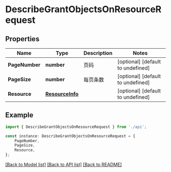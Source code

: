 # DescribeGrantObjectsOnResourceRequest


## Properties

Name | Type | Description | Notes
------------ | ------------- | ------------- | -------------
**PageNumber** | **number** | 页码 | [optional] [default to undefined]
**PageSize** | **number** | 每页条数  | [optional] [default to undefined]
**Resource** | [**ResourceInfo**](ResourceInfo.md) |  | [optional] [default to undefined]

## Example

```typescript
import { DescribeGrantObjectsOnResourceRequest } from './api';

const instance: DescribeGrantObjectsOnResourceRequest = {
    PageNumber,
    PageSize,
    Resource,
};
```

[[Back to Model list]](../README.md#documentation-for-models) [[Back to API list]](../README.md#documentation-for-api-endpoints) [[Back to README]](../README.md)
